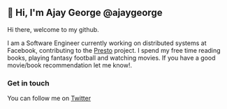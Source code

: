 ## 👋 Hi, I'm Ajay George @ajaygeorge

Hi there, welcome to my github.

I am a Software Engineer currently working on distributed systems at Facebook, contributing to the [Presto](https://github.com/prestodb/presto) project. I spend my free time reading books, playing fantasy football and watching movies. If you have a good movie/book recommendation let me know!.


### Get in touch
You can follow me on [Twitter](https://twitter.com/ajaygeorge)
